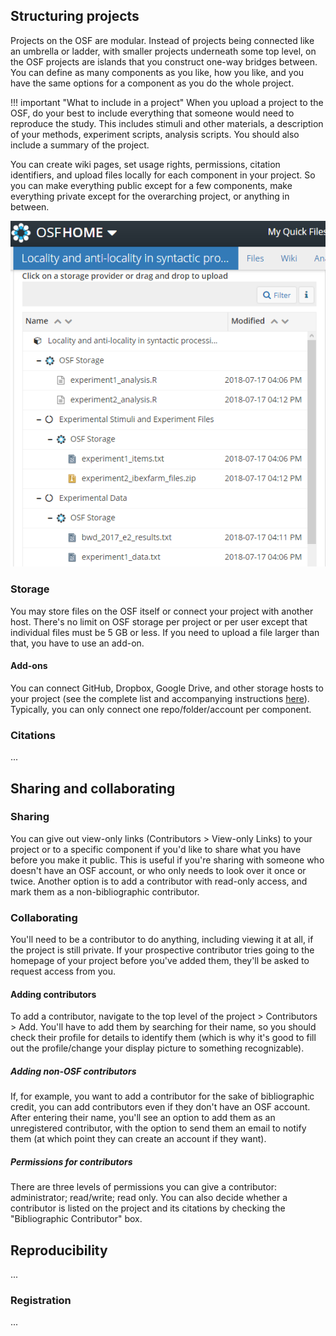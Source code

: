 [//]: # (TO DO: reproducibility/registration blurbs, fix links)

## Structuring projects

Projects on the OSF are modular. Instead of projects being connected like an umbrella or ladder, with smaller projects underneath some top level, on the OSF projects are islands that you construct one-way bridges between. You can define as many components as you like, how you like, and you have the same options for a component as you do the whole project. 

!!! important "What to include in a project"
    When you upload a project to the OSF, do your best to include everything that someone would need to reproduce the study. This includes stimuli and other materials, a description of your methods, experiment scripts, analysis scripts. You should also include a summary of the project.

You can create wiki pages, set usage rights, permissions, citation identifiers, and upload files locally for each component in your project. So you can make everything public except for a few components, make everything private except for the overarching project, or anything in between. 

[//]: # (reminder, link to public [example])

![example of simple finished project](images/osf-simple-filestorage.png)

### Storage 

You may store files on the OSF itself or connect your project with another host. There's no limit on OSF storage per project or per user except that individual files must be 5 GB or less. If you need to upload a file larger than that, you have to use an add-on. 

#### Add-ons

You can connect GitHub, Dropbox, Google Drive, and other storage hosts to your project (see the complete list and accompanying instructions [here](http://help.osf.io/m/addons/c/245203)). Typically, you can only connect one repo/folder/account per component.

### Citations

...

[//]: # (do people use mendeley/zotero/etc)

## Sharing and collaborating

### Sharing 

You can give out view-only links (Contributors > View-only Links) to your project or to a specific component if you'd like to share what you have before you make it public. This is useful if you're sharing with someone who doesn't have an OSF account, or who only needs to look over it once or twice. Another option is to add a contributor with read-only access, and mark them as a non-bibliographic contributor.

### Collaborating

You'll need to be a contributor to do anything, including viewing it at all, if the project is still private. If your prospective contributor tries going to the homepage of your project before you've added them, they'll be asked to request access from you.

#### Adding contributors

 To add a contributor, navigate to the top level of the project > Contributors > Add. You'll have to add them by searching for their name, so you should check their profile for details to identify them (which is why it's good to fill out the profile/change your display picture to something recognizable). 

##### Adding non-OSF contributors

If, for example, you want to add a contributor for the sake of bibliographic credit, you can add contributors even if they don't have an OSF account. After entering their name, you'll see an option to add them as an unregistered contributor, with the option to send them an email to notify them (at which point they can create an account if they want). 

##### Permissions for contributors

There are three levels of permissions you can give a contributor: administrator; read/write; read only. You can also decide whether a contributor is listed on the project and its citations by checking the "Bibliographic Contributor" box. 

## Reproducibility

[//]: # (ask Chris and Caroline about these)
...

### Registration

...


